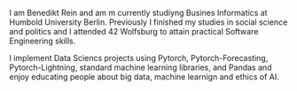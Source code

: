 I am Benedikt Rein and am m currently studiyng Busines Informatics at Humbold University Berlin. Previously I finished my studies in social science and politics and I attended 42 Wolfsburg to attain practical Software Engineering skills.

I implement Data Sciencs projects using Pytorch, Pytorch-Forecasting, Pytorch-Lightning, standard machine learning libraries, and Pandas and enjoy educating people about big data, machine learnign and ethics of AI.


<!---
ben10ben/ben10ben is a ✨ special ✨ repository because its `README.md` (this file) appears on your GitHub profile.
You can click the Preview link to take a look at your changes.
--->
